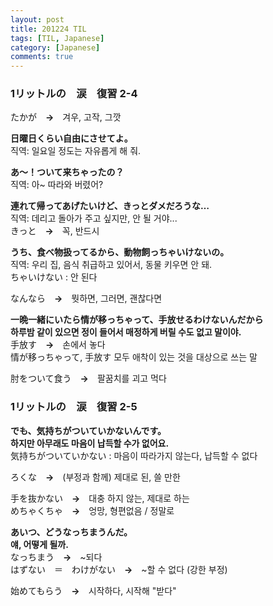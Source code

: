 ```yaml
---
layout: post
title: 201224 TIL 
tags: [TIL, Japanese]
category: [Japanese]
comments: true
---
```


### 1リットルの　涙　復習  2-4

たかが　**→**　겨우, 고작, 그깟

**日曜日くらい自由にさせてよ。**  
직역: 일요일 정도는 자유롭게 해 줘.

**あ～！ついて来ちゃったの？**  
직역: 아~ 따라와 버렸어?

**連れて帰ってあげたいけど、きっとダメだろうな…**  
직역: 데리고 돌아가 주고 싶지만, 안 될 거야...  
きっと　**→**　꼭, 반드시

**うち、食べ物扱ってるから、動物飼っちゃいけないの。**  
직역: 우리 집, 음식 취급하고 있어서, 동물 키우면 안 돼.  
ちゃいけない : 안 된다

なんなら　**→**　뭣하면, 그러면, 괜찮다면

**一晩一緒にいたら情が移っちゃって、手放せるわけないんだから**  
**하루밤 같이 있으면 정이 들어서 매정하게 버릴 수도 없고 말이야.**  
手放す　**→**　손에서 놓다  
情が移っちゃって, 手放す 모두 애착이 있는 것을 대상으로 쓰는 말

肘をついて食う　**→**　팔꿈치를 괴고 먹다


### 1リットルの　涙　復習  2-5

**でも、気持ちがついていかないんです。**  
**하지만 아무래도 마음이 납득할 수가 없어요.**  
気持ちがついていかない : 마음이 따라가지 않는다, 납득할 수 없다

ろくな　**→**　(부정과 함께) 제대로 된, 쓸 만한

手を抜かない　**→**　대충 하지 않는, 제대로 하는  
めちゃくちゃ　**→**　엉망, 형편없음 / 정말로

**あいつ、どうなっちまうんだ。**  
**얘, 어떻게 될까.**  
なっちまう　**→**　~되다  
はずない　＝　わけがない　**→**　~할 수 없다 (강한 부정)

始めてもらう　**→**　시작하다, 시작해 "받다"